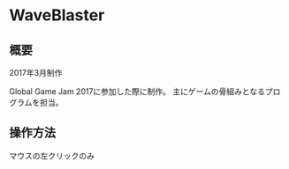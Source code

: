 # WaveBlaster

## 概要
2017年3月制作

Global Game Jam 2017に参加した際に制作。
主にゲームの骨組みとなるプログラムを担当。

## 操作方法
マウスの左クリックのみ

